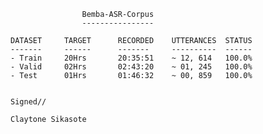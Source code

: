 					Bemba-ASR-Corpus
					----------------
	
	DATASET   	TARGET		RECORDED	UTTERANCES	STATUS			
	-------		------		-------		----------	------
	- Train		20Hrs		20:35:51	~ 12, 614	100.0%		
	- Valid		02Hrs		02:43:20	~ 01, 245	100.0%
	- Test		01Hrs		01:46:32	~ 00, 859	100.0%


	Signed//
	
	Claytone Sikasote
